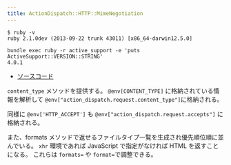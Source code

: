 ```yaml
---
title: ActionDispatch::HTTP::MimeNegotiation
---
```


```
$ ruby -v
ruby 2.1.0dev (2013-09-22 trunk 43011) [x86_64-darwin12.5.0]
```

```
bundle exec ruby -r active_support -e 'puts ActiveSupport::VERSION::STRING'
4.0.1
```

* [ソースコード](https://github.com/rails/rails/blob/4-0-stable/actionpack/lib/action_dispatch/http/mime_negotiation.rb)

`content_type` メソッドを提供する。
`@env[CONTENT_TYPE]` に格納されている情報を解析して `@env["action_dispatch.request.content_type"]`に格納される。

同様に `@env['HTTP_ACCEPT']` も `@env["action_dispatch.request.accepts"]` に格納される。

また、formats メソッドで返せるファイルタイプ一覧を生成され優先順位順に並んでいる。
`xhr` 環境であれば JavaScript で指定がなければ HTML を返すことになる。
これらは `formats=` や `format=`で調整できる。
